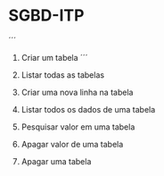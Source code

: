 # SGBD-ITP
´´´
1. Criar um tabela
´´´
2. Listar todas as tabelas
  
3. Criar uma nova linha na tabela
  
4. Listar todos os dados de uma tabela
  
5. Pesquisar valor em uma tabela

6. Apagar valor de uma tabela

7. Apagar uma tabela
  
